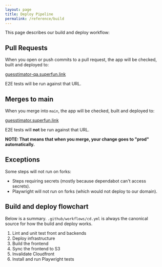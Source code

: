 ```yaml
---
layout: page
title: Deploy Pipeline
permalink: /reference/build
---
```


This page describes our build and deploy workflow:

## Pull Requests

When you open or push commits to a pull request, the app will be checked, built and deployed to:

[guesstimator-qa.superfun.link](https://guesstimator-qa.superfun.link)

E2E tests will be run against that URL.

## Merges to main

When you merge into `main`, the app will be checked, built and deployed to:

[guesstimator.superfun.link](https://guesstimator.superfun.link)

E2E tests will **not** be run against that URL.

**NOTE: That means that when you merge, your change goes to "prod" automatically.**

## Exceptions

Some steps will not run on forks:

- Steps requiring secrets (mostly because dependabot can't access secrets).
- Playwright will not run on forks (which would not deploy to our domain).

## Build and deploy flowchart

Below is a summary. `.github/workflows/cd.yml` is always the canonical source for how the build and deploy works.

1. Lint and unit test front and backends
2. Deploy infrastructure
3. Build the frontend
4. Sync the frontend to S3
5. Invalidate Cloudfront
6. Install and run Playwright tests
